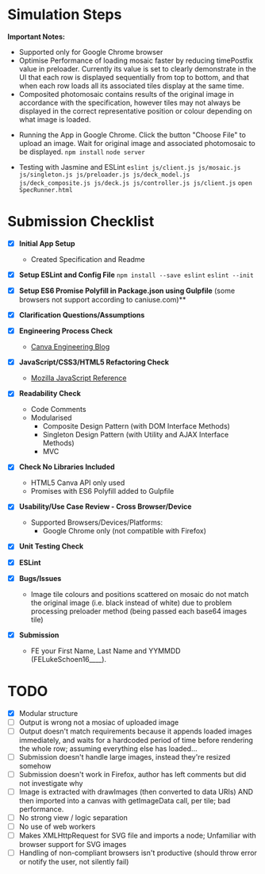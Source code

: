 Simulation Steps
========
**Important Notes:**
- Supported only for Google Chrome browser
- Optimise Performance of loading mosaic faster by reducing timePostfix value in preloader. Currently its value is set to clearly demonstrate in the UI that each row is displayed sequentially from top to bottom, and that when each row loads all its associated tiles display at the same time.
- Composited photomosaic contains results of the original image in accordance with the specification, however tiles may not always be displayed in the correct representative position or colour depending on what image is loaded.

* Running the App in Google Chrome. Click the button "Choose File" to upload an image. Wait for original image and associated photomosaic to be displayed.
```npm install```
```node server```

* Testing with Jasmine and ESLint
```eslint js/client.js js/mosaic.js js/singleton.js js/preloader.js js/deck_model.js js/deck_composite.js js/deck.js js/controller.js js/client.js```
```open SpecRunner.html```

Submission Checklist
========

- [x] **Initial App Setup**
	- Created Specification and Readme

- [x] **Setup ESLint and Config File**
```npm install --save eslint```
```eslint --init```
- [x] **Setup ES6 Promise Polyfill in Package.json using Gulpfile** (some browsers not support according to caniuse.com)**
- [x] **Clarification Questions/Assumptions** 
- [x] **Engineering Process Check**
	- [Canva Engineering Blog](https://engineering.canva.com/)
- [x] **JavaScript/CSS3/HTML5 Refactoring Check** 
	- [Mozilla JavaScript Reference](https://developer.mozilla.org/en-US/docs/Web/JavaScript/Reference)
- [x] **Readability Check**
	- Code Comments
	- Modularised
		- Composite Design Pattern (with DOM Interface Methods)
		- Singleton Design Pattern (with Utility and AJAX Interface Methods)
		- MVC
- [x] **Check No Libraries Included**
	- HTML5 Canva API only used
	- Promises with ES6 Polyfill added to Gulpfile
- [x] **Usability/Use Case Review - Cross Browser/Device**
	- Supported Browsers/Devices/Platforms:
		- Google Chrome only (not compatible with Firefox)
- [x] **Unit Testing Check**
- [x] **ESLint**
- [x] **Bugs/Issues**
	- Image tile colours and positions scattered on mosaic do not match the original image (i.e. black instead of white) due to problem processing preloader method (being passed each base64 images tile) 
- [x] **Submission**
	- FE your First Name, Last Name and YYMMDD (FELukeSchoen16____).

TODO
========

- [x] Modular structure
- [ ] Output is wrong not a mosiac of uploaded image
- [ ] Output doesn't match requirements because it appends loaded images immediately, and waits for a hardcoded period of time before rendering the whole row; assuming everything else has loaded...
- [ ] Submission doesn't handle large images, instead they're resized somehow
- [ ] Submission doesn't work in Firefox, author has left comments but did not investigate why
- [ ] Image is extracted with drawImages (then converted to data URIs) AND then imported into a canvas with getImageData call, per tile; bad performance.
- [ ] No strong view / logic separation
- [ ] No use of web workers
- [ ] Makes XMLHttpRequest for SVG file and imports a node; Unfamiliar with browser support for SVG images
- [ ] Handling of non-compliant browsers isn't productive (should throw error or notify the user, not silently fail)